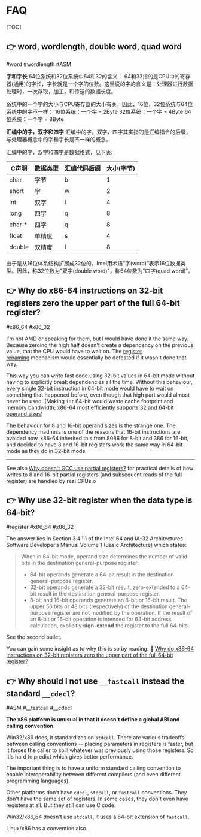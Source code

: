 # FAQ

[TOC]



## 👉 word, wordlength, double word, quad word
#word #wordlength #ASM

**字和字长**
64位系统和32位系统中64和32的含义：
64和32指的是CPU中的寄存器(通用)的字长，字长就是一个字的位数。这里说的字的含义是：处理器进行数据处理时，一次存取，加工，和传送的数据长度。

系统中的一个字的大小与CPU寄存器的大小有关，因此，16位，32位系统与64位系统中的字不一样：
16位系统：一个字 = 2Byte
32位系统：一个字 = 4Byte
64位系统：一个字 = 8Byte


**汇编中的字，双字和四字**
汇编中的字，双字，四字其实指的是汇编指令的后缀，与处理器概念中的字和字长是不一样的概念。

汇编中的字，双字和四字是数据格式，见下表:

| C声明 | 数据类型 | 汇编代码后缀 | 大小(字节) |
| - | - | - | - |
| char | 字节 | b | 1 |
| short | 字 | w | 2 |
| int | 双字 | l | 4 |
| long | 四字 | q | 8 |
| char * | 四字	| q	| 8 |
| float	| 单精度	| s	| 4 |
| double | 双精度 | l | 8 |

由于是从16位体系结构扩展成32位的，Intel用术语“字(word)”表示16位数据类型。因此，称32位数为"双字(double word)"，称64位数为"四字(quad word)"。



## 👉 Why do x86-64 instructions on 32-bit registers zero the upper part of the full 64-bit register?
#x86_64 #x86_32 

I'm not AMD or speaking for them, but I would have done it the same way. Because zeroing the high half doesn't create a dependency on the previous value, that the CPU would have to wait on. The [register renaming](https://en.wikipedia.org/wiki/Register_renaming) mechanism would essentially be defeated if it wasn't done that way.

This way you can write fast code using 32-bit values in 64-bit mode without having to explicitly break dependencies all the time. Without this behaviour, every single 32-bit instruction in 64-bit mode would have to wait on something that happened before, even though that high part would almost never be used. (Making `int` 64-bit would waste cache footprint and memory bandwidth; [x86-64 most efficiently supports 32 and 64-bit operand sizes](https://stackoverflow.com/questions/38303333/the-advantages-of-using-32bit-registers-instructions-in-x86-64))

The behaviour for 8 and 16-bit operand sizes is the strange one. The dependency madness is one of the reasons that 16-bit instructions are avoided now. x86-64 inherited this from 8086 for 8-bit and 386 for 16-bit, and decided to have 8 and 16-bit registers work the same way in 64-bit mode as they do in 32-bit mode.

---

See also [Why doesn't GCC use partial registers?](https://stackoverflow.com/questions/41573502/why-doesnt-gcc-use-partial-registers) for practical details of how writes to 8 and 16-bit partial registers (and subsequent reads of the full register) are handled by real CPUs.o


[Why do x86-64 instructions on 32-bit registers zero the upper part of the full 64-bit register?]: https://stackoverflow.com/questions/11177137/why-do-x86-64-instructions-on-32-bit-registers-zero-the-upper-part-of-the-full-6



## 👉 Why use 32-bit register when the data type is 64-bit?
#register #x86_64 #x86_32 

The answer lies in Section 3.4.1.1 of the Intel 64 and IA-32 Architectures Software Developer’s Manual Volume 1 (Basic Architecture) which states:

> When in 64-bit mode, operand size determines the number of valid bits in the destination general-purpose register:
> 
> -   64-bit operands generate a 64-bit result in the destination general-purpose register.
> -   32-bit operands generate a 32-bit result, zero-extended to a 64-bit result in the destination general-purpose register.
> -   8-bit and 16-bit operands generate an 8-bit or 16-bit result. The upper 56 bits or 48 bits (respectively) of the destination general-purpose register are not modified by the operation. If the result of an 8-bit or 16-bit operation is intended for 64-bit address calculation, explicitly **sign-extend** the register to the full 64-bits.

See the second bullet.

You can gain some insight as to why this is so by reading: 🔗 [Why do x86-64 instructions on 32-bit registers zero the upper part of the full 64-bit register?](https://stackoverflow.com/questions/11177137/why-do-x86-64-instructions-on-32-bit-registers-zero-the-upper-part-of-the-full-6)



[why use 32-bit register when the data type is 64-bit?]: https://stackoverflow.com/questions/62807400/why-use-32-bit-register-when-the-data-type-is-64-bit



## 👉 Why should I not use `__fastcall` instead the standard `__cdecl`?
#ASM #__fastcall #__cdecl

**The x86 platform is unusual in that it doesn't define a global ABI and calling convention.**

Win32/x86 does, it standardizes on `stdcall`. There are various tradeoffs between calling conventions -- placing parameters in registers is faster, but it forces the caller to spill whatever was previously using those registers. So it's hard to predict which gives better performance.

The important thing is to have a uniform standard calling convention to enable interoperability between different compilers (and even different programming languages).

Other platforms don't have `cdecl`, `stdcall`, or `fastcall` conventions. They don't have the same set of registers. In some cases, they don't even have registers at all. But they still can use C code.

Win32/x86_64 doesn't use `stdcall`, it uses a 64-bit extension of `fastcall`.

Linux/x86 has a convention also.



[Why should I not use __fastcall instead the standard __cdecl?]: https://stackoverflow.com/questions/13089752/why-should-i-not-use-fastcall-instead-the-standard-cdecl
